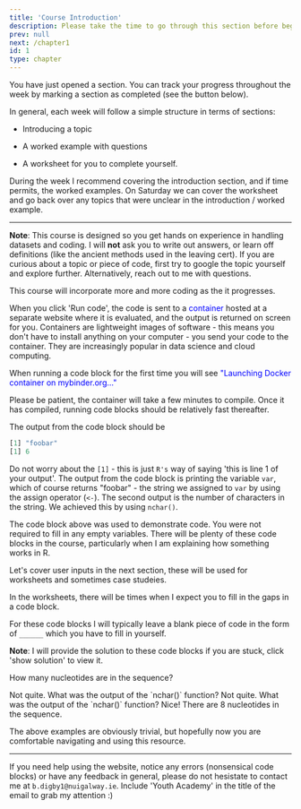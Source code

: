 ```yaml
---
title: 'Course Introduction' 
description: Please take the time to go through this section before beginning the course.
prev: null
next: /chapter1
id: 1
type: chapter
---
```


<exercise id="1" title="Click me!">

You have just opened a section. You can track your progress throughout the week by marking a section as completed (see the button below). 


In general, each week will follow a simple structure in terms of sections:

- Introducing a topic

- A worked example with questions

- A worksheet for you to complete yourself.

During the week I recommend covering the introduction section, and if time permits, the worked examples. On Saturday we can cover the worksheet and go back over any topics that were unclear in the introduction / worked example. 

***

**Note**: This course is designed so you get hands on experience in handling datasets and coding. I will **not** ask you to write out answers, or learn off definitions (like the ancient methods used in the leaving cert). If you are curious about a topic or piece of code, first try to google the topic yourself and explore further. Alternatively, reach out to me with questions.

</exercise>

<exercise id="2" title="Code Blocks">

This course will incorporate more and more coding as the it progresses.

When you click 'Run code', the code is sent to a <span style="color:blue">container</span> hosted at a separate website where it is evaluated, and the output is returned on screen for you. Containers are lightweight images of software - this means you don't have to install anything on your computer - you send your code to the container. They are increasingly popular in data science and cloud computing. 

When running a code block for the first time you will see  <span style="color:blue">"Launching Docker container on mybinder.org..."</span>

Please be patient, the container will take a few minutes to compile. Once it has compiled, running code blocks should be relatively fast thereafter.

<codeblock id="int_01">
</codeblock>

The output from the code block should be 

```R
[1] "foobar"
[1] 6
```

Do not worry about the `[1]` - this is just `R's` way of saying 'this is line 1 of your output'. The output from the code block is printing the variable `var`, which of course returns "foobar" - the string we assigned to `var` by using the assign operator (`<-`). The second output is the number of characters in the string. We achieved this by using `nchar()`. 

The code block above was used to demonstrate code. You were not required to fill in any empty variables. There will be plenty of these code blocks in the course, particularly when I am explaining how something works in R.

Let's cover user inputs in the next section, these will be used for worksheets and sometimes case studeies. 

</exercise>

<exercise id ="3" title="Code Blocks & User Inputs">

In the worksheets, there will be times when I expect you to fill in the gaps in a code block.

For these code blocks I will typically leave a blank piece of code in the form of `______` which you have to fill in yourself.

**Note**: I will provide the solution to these code blocks if you are stuck, click 'show solution' to view it. 

<codeblock id="int_02">
</codeblock>

How many nucleotides are in the sequence? 

<choice>
<opt text="6">
Not quite. What was the output of the `nchar()` function?</opt>
<opt text="7">
Not quite. What was the output of the `nchar()` function?</opt>
<opt text="8" correct="true">
Nice! There are 8 nucleotides in the sequence.</opt>
</choice>

The above examples are obviously trivial, but hopefully now you are comfortable navigating and using this resource.

***

If you need help using the website, notice any errors (nonsensical code blocks) or have any feedback in general, please do not hesistate to contact me at `b.digby1@nuigalway.ie`. Include 'Youth Academy' in the title of the email to grab my attention :)

</exercise>